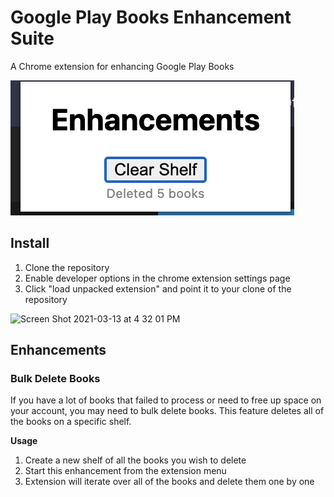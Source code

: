 # Google Play Books Enhancement Suite

A Chrome extension for enhancing Google Play Books

<img src="https://github.com/MagsMagnoli/google-play-books-enhancement-suite/blob/main/docs/screenshot.png" />

## Install

1. Clone the repository
2. Enable developer options in the chrome extension settings page
3. Click "load unpacked extension" and point it to your clone of the repository

<img width="735" alt="Screen Shot 2021-03-13 at 4 32 01 PM" src="https://user-images.githubusercontent.com/4146037/111044983-8fa8c180-8400-11eb-8dd5-35bb9d9d6e7d.png">

## Enhancements

### Bulk Delete Books

If you have a lot of books that failed to process or need to free up space on your account, you may need to bulk delete books. This feature deletes all of the books on a specific shelf. 

**Usage**

1. Create a new shelf of all the books you wish to delete
2. Start this enhancement from the extension menu
3. Extension will iterate over all of the books and delete them one by one
